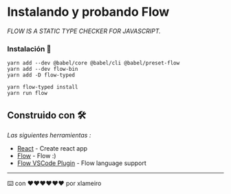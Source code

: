 # Instalando y probando Flow

_FLOW IS A STATIC TYPE CHECKER FOR JAVASCRIPT._

### Instalación 🔧

```
yarn add --dev @babel/core @babel/cli @babel/preset-flow
yarn add --dev flow-bin
yarn add -D flow-typed
```

```
yarn flow-typed install
yarn run flow
```

## Construido con 🛠️

_Las siguientes herramientas :_

- [React](hhttps://github.com/facebook/create-react-app) - Create react app
- [Flow](https://flow.org/en/) - Flow :)
- [Flow VSCode Plugin](https://github.com/flowtype/flow-for-vscode) - Flow language support

---

⌨️ con ❤️❤️❤️❤️❤️❤️ por xlameiro
